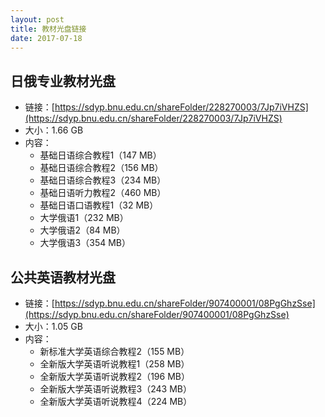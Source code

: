 ```yaml
---
layout: post
title: 教材光盘链接
date: 2017-07-18
---
```

## 日俄专业教材光盘

* 链接：[https://sdyp.bnu.edu.cn/shareFolder/228270003/7Jp7iVHZS](https://sdyp.bnu.edu.cn/shareFolder/228270003/7Jp7iVHZS)
* 大小：1.66 GB
* 内容：
  * 基础日语综合教程1（147 MB）
  * 基础日语综合教程2（156 MB）
  * 基础日语综合教程3（234 MB）
  * 基础日语听力教程2（460 MB）
  * 基础日语口语教程1（32 MB）
  * 大学俄语1（232 MB）
  * 大学俄语2（84 MB）
  * 大学俄语3（354 MB）

## 公共英语教材光盘

* 链接：[https://sdyp.bnu.edu.cn/shareFolder/907400001/08PgGhzSse](https://sdyp.bnu.edu.cn/shareFolder/907400001/08PgGhzSse)
* 大小：1.05 GB
* 内容：
  * 新标准大学英语综合教程2（155 MB）
  * 全新版大学英语听说教程1（258 MB）
  * 全新版大学英语听说教程2（196 MB）
  * 全新版大学英语听说教程3（243 MB）
  * 全新版大学英语听说教程4（224 MB）
